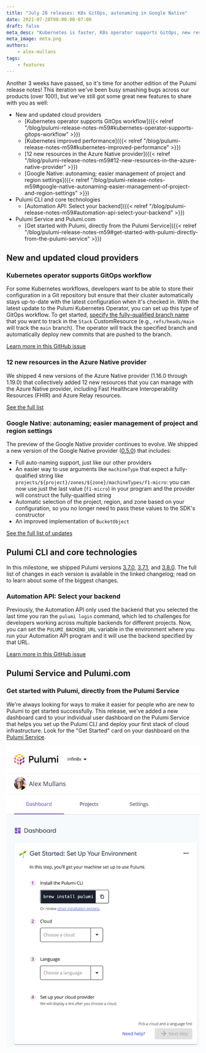 ```yaml
---
title: "July 28 releases: K8s GitOps, autonaming in Google Native"
date: 2021-07-28T08:00:00-07:00
draft: false
meta_desc: "Kubernetes is faster, K8s operator supports GitOps, new resources and functionality for Azure and Google Cloud, and easier getting started in the Pulumi Service"
meta_image: meta.png
authors:
    - alex-mullans
tags:
    - features
---
```


Another 3 weeks have passed, so it's time for another edition of the Pulumi release notes! This iteration we've been busy smashing bugs across our products (over 100!), but we've still got some great new features to share with you as well:

- New and updated cloud providers
  - [Kubernetes operator supports GitOps workflow]({{< relref "/blog/pulumi-release-notes-m59#kubernetes-operator-supports-gitops-workflow" >}})
  - [Kubernetes improved performance]({{< relref "/blog/pulumi-release-notes-m59#kubernetes-improved-performance" >}})
  - [12 new resources in the Azure Native provider]({{< relref "/blog/pulumi-release-notes-m59#12-new-resources-in-the-azure-native-provider" >}})
  - [Google Native: autonaming; easier management of project and region settings]({{< relref "/blog/pulumi-release-notes-m59#google-native-autonaming-easier-management-of-project-and-region-settings" >}})
- Pulumi CLI and core technologies
  - [Automation API: Select your backend]({{< relref "/blog/pulumi-release-notes-m59#automation-api-select-your-backend" >}})
- Pulumi Service and Pulumi.com
  - [Get started with Pulumi, directly from the Pulumi Service]({{< relref "/blog/pulumi-release-notes-m59#get-started-with-pulumi-directly-from-the-pulumi-service" >}})

<!--more-->

## New and updated cloud providers

### Kubernetes operator supports GitOps workflow

For some Kubernetes workflows, developers want to be able to store their configuration in a Git repository but ensure that their cluster automatically stays up-to-date with the latest configuration when it's checked in. With the latest update to the Pulumi Kubernetes Operator, you can set up this type of GitOps workflow. To get started, [specify the fully-qualified branch name](https://github.com/pulumi/pulumi-kubernetes-operator/blob/80398a85958215a7c2c87e9ce30c69998f6cdba9/pkg/apis/pulumi/v1alpha1/stack_types.go#L99-L101) that you want to track in the `Stack` CustomResource (e.g., `refs/heads/main` will track the `main` branch). The operator will track the specified branch and automatically deploy new commits that are pushed to the branch.

[Learn more in this GitHub issue](https://github.com/pulumi/pulumi-kubernetes-operator/issues/50)

### 12 new resources in the Azure Native provider

We shipped 4 new versions of the Azure Native provider (1.16.0 through 1.19.0) that collectively added 12 new resources that you can manage with the Azure Native provider, including Fast Healthcare Interoperability Resources (FHIR) and Azure Relay resources.

[See the full list](https://github.com/pulumi/pulumi-azure-native/blob/master/CHANGELOG.md#1190-2021-07-22)

### Google Native: autonaming; easier management of project and region settings

The preview of the Google Native provider continues to evolve. We shipped a new version of the Google Native provider ([0.5.0](https://github.com/pulumi/pulumi-google-native/releases/tag/v0.5.0)) that includes:

- Full auto-naming support, just like our other providers
- An easier way to use arguments like `machineType` that expect a fully-qualified string like `projects/${project}/zones/${zone}/machineTypes/f1-micro`: you can now use just the last value (`f1-micro`) in your program and the provider will construct the fully-qualified string
- Automatic selection of the project, region, and zone based on your configuration, so you no longer need to pass these values to the SDK's constructor
- An improved implementation of `BucketObject`

[See the full list of updates](https://github.com/pulumi/pulumi-google-native/blob/master/CHANGELOG.md)

## Pulumi CLI and core technologies

In this milestone, we shipped Pulumi versions [3.7.0](https://github.com/pulumi/pulumi/releases/tag/v3.7.0), [3.7.1](https://github.com/pulumi/pulumi/releases/tag/v3.7.1), and [3.8.0](https://github.com/pulumi/pulumi/releases/tag/v3.8.0). The full list of changes in each version is available in the linked changelog; read on to learn about some of the biggest changes.

### Automation API: Select your backend

Previously, the Automation API only used the backend that you selected the last time you ran the `pulumi login` command, which led to challenges for developers working across multiple backends for different projects. Now, you can set the `PULUMI_BACKEND_URL` variable in the environment where you run your Automation API program and it will use the backend specified by that URL.

[Learn more in this GitHub issue](https://github.com/pulumi/pulumi/issues/5591)

## Pulumi Service and Pulumi.com

### Get started with Pulumi, directly from the Pulumi Service

We're always looking for ways to make it easier for people who are new to Pulumi to get started successfully. This release, we've added a new dashboard card to your individual user dashboard on the Pulumi Service that helps you set up the Pulumi CLI and deploy your first stack of cloud infrastructure. Look for the "Get Started" card on your dashboard on the [Pulumi Service](https://app.pulumi.com/).

![Screenshot of Get Started card from the Pulumi Service](get-started-card.png)
